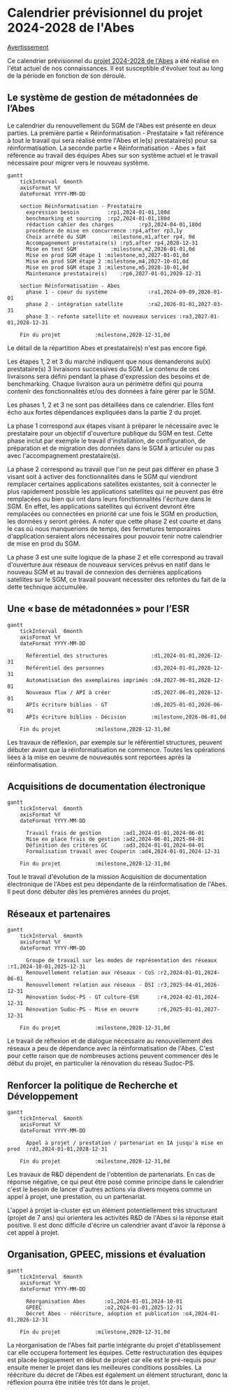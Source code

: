 # Calendrier prévisionnel du projet 2024-2028 de l'Abes

<u>Avertissement</u>

Ce calendrier prévisionnel du [projet 2024-2028 de l'Abes](./projet2024) a été réalisé en l'état actuel de nos connaissances. Il est susceptible d'évoluer tout au long de la période en fonction de son déroulé. 

## Le système de gestion de métadonnées de l’Abes 

Le calendrier du renouvellement du SGM de l'Abes est présenté en deux parties. La première partie « Réinformatisation - Prestataire » fait référence à tout le travail qui sera réalisé entre l'Abes et le(s) prestataire(s) pour sa réinformatisation. La seconde partie « Réinformatisation - Abes » fait référence au travail des équipes Abes sur son système actuel et le travail nécessaire pour migrer vers le nouveau système.

```mermaid
gantt
    tickInterval  6month
    axisFormat %Y
    dateFormat YYYY-MM-DD

    section Réinformatisation - Prestataire
      expression besoin         :rp1,2024-01-01,180d
      benchmarking et sourcing  :rp2,2024-01-01,180d
      rédaction cahier des charges        :rp3,2024-04-01,180d
      procédure de mise en concurrence :rp4,after rp3,1y
      Choix arrété du SGM        :milestone,m1,after rp4, 0d
      Accompagnement prestataire(s) :rp5,after rp4,2028-12-31
      Mise en test SGM           :milestone,m2,2026-01-01,0d
      Mise en prod SGM étape 1 :milestone,m3,2027-01-01,0d
      Mise en prod SGM étape 2 :milestone,m4,2027-10-01,0d
      Mise en prod SGM étape 3 :milestone,m5,2028-10-01,0d
      Maintenance prestataire(s)    :rp6,2027-01-01,2028-12-31
    
    section Réinformatisation - Abes
      phase 1 - coeur du système             :ra1,2024-09-09,2026-01-01
      phase 2 - intégration satellite        :ra2,2026-01-01,2027-03-31
      phase 3 - refonte satellite et nouveaux services :ra3,2027-01-01,2028-12-31

    Fin du projet           :milestone,2028-12-31,0d
```

Le détail de la répartition Abes et prestataire(s) n'est pas encore figé.

Les étapes 1, 2 et 3 du marché indiquent que nous demanderons au(x) prestataire(s) 3 livraisons successives du SGM. Le contenu de ces livraisons sera défini pendant la phase d'expression des besoins et de benchmarking. Chaque livraison aura un périmètre défini qui pourra contenir des fonctionnalités et/ou des données à faire gérer par le SGM.

Les phases 1, 2 et 3 ne sont pas détaillées dans ce calendrier. Elles font écho aux fortes dépendances expliquées dans la partie 2 du projet.

La phase 1 correspond aux étapes visant à préparer le nécessaire avec le prestataire pour un objectif d'ouverture publique du SGM en test. Cette phase inclut par exemple le travail d'installation, de configuration, de préparation et de migration des données dans le SGM à articuler ou pas avec l'accompagnement prestataire(s).

La phase 2 correspond au travail que l'on ne peut pas différer en phase 3 visant soit à activer des fonctionnalités dans le SGM qui viendront remplacer certaines applications satellites existantes, soit à connecter le plus rapidement possible les applications satellites qui ne peuvent pas être remplacées ou bien qui ont dans leurs fonctionnalités l'écriture dans le SGM. En effet, les applications satellites qui écrivent devront être remplacées ou connectées en priorité car une fois le SGM en production, les données y seront gérées. A noter que cette phase 2 est courte et dans le cas où nous manquerions de temps, des fermetures temporaires d'application seraient alors nécessaires pour pouvoir tenir notre calendrier de mise en prod du SGM.

La phase 3 est une suite logique de la phase 2 et elle correspond au travail d'ouverture aux réseaux de nouveaux services prévus en natif dans le nouveau SGM et au travail de connexion des dernières applications satellites sur le SGM, ce travail pouvant nécessiter des refontes du fait de la dette technique accumulée.


## Une « base de métadonnées » pour l’ESR

```mermaid
gantt
    tickInterval  6month
    axisFormat %Y
    dateFormat YYYY-MM-DD

      Référentiel des structures              :d1,2024-01-01,2026-12-31
      Référentiel des personnes               :d3,2024-01-01,2028-12-31
      Automatisation des exemplaires imprimés :d4,2027-06-01,2028-12-01
      Nouveaux flux / API à créer             :d5,2027-06-01,2028-12-01
      APIs écriture biblios - GT              :d6,2025-01-01,2026-06-01
      APIs écriture biblios - Décision        :milestone,2026-06-01,0d

    Fin du projet           :milestone,2028-12-31,0d
```

Les travaux de réflexion, par exemple sur le référentiel structures, peuvent débuter avant que la réinformatisation ne commence. Toutes les opérations liées à la mise en oeuvre de nouveautés sont reportées après la réinformatisation.

## Acquisitions de documentation électronique

```mermaid
gantt
    tickInterval  6month
    axisFormat %Y
    dateFormat YYYY-MM-DD

      Travail frais de gestion       :ad1,2024-01-01,2024-06-01
      Mise en place frais de gestion :ad2,2024-06-01,2025-04-01
      Définition des critères GC     :ad3,2024-01-01,2024-04-01
      Formalisation travail avec Couperin :ad4,2024-01-01,2024-12-31

    Fin du projet           :milestone,2028-12-31,0d
```

Tout le travail d'évolution de la mission Acquisition de documentation électronique de l'Abes est peu dépendante de la réinformatisation de l'Abes. Il peut donc débuter dès les premières années du projet.


## Réseaux et partenaires

```mermaid
gantt
    tickInterval  6month
    axisFormat %Y
    dateFormat YYYY-MM-DD

      Groupe de travail sur les modes de représentation des réseaux :r1,2024-10-01,2025-12-31
      Renouvellement relation aux réseaux - CoS :r2,2024-01-01,2024-06-01
      Renouvellement relation aux réseaux - DSI :r3,2025-04-01,2026-12-31 
      Rénovation Sudoc-PS - GT culture-ESR	    :r4,2024-02-01,2024-12-31
      Rénovation Sudoc-PS - Mise en oeuvre      :r6,2025-01-01,2027-12-31						

    Fin du projet           :milestone,2028-12-31,0d
```
Le travail de réflexion et de dialogue nécessaire au renouvellement des réseaux a peu de dépendance avec la réinformatisation de l'Abes. C'est pour cette raison que de nombreuses actions peuvent commencer dès le début du projet, en particulier la rénovation du réseau Sudoc-PS.

## Renforcer la politique de Recherche et Développement

```mermaid
gantt
    tickInterval  6month
    axisFormat %Y
    dateFormat YYYY-MM-DD

      Appel à projet / prestation / partenariat en IA jusqu'à mise en prod  :rd3,2024-01-01,2028-12-31

    Fin du projet           :milestone,2028-12-31,0d
```
Les travaux de R&D dépendent de l'obtention de partenariats.  En cas de réponse négative, ce qui peut être posé comme principe dans le calendrier c'est le besoin de lancer d'autres actions via divers moyens comme un appel à projet, une prestation, ou un partenariat. 

L'appel à projet ia-cluster est un élément potentiellement très structurant (projet de 7 ans) qui orientera les activités R&D de l'Abes si la réponse était positive. Il est donc difficile d'écrire un calendrier avant d'avoir la réponse à cet appel à projet.

## Organisation, GPEEC, missions et évaluation

```mermaid
gantt
    tickInterval  6month
    axisFormat %Y
    dateFormat YYYY-MM-DD

      Réorganisation Abes      :o1,2024-01-01,2024-10-01
      GPEEC                    :o2,2024-01-01,2025-12-31
      Décret Abes - réécriture, adoption et publication :o4,2024-01-01,2026-12-31

    Fin du projet           :milestone,2028-12-31,0d
```

La réorganisation de l'Abes fait partie intégrante du projet d'établissement car elle occupera fortement les équipes. Cette restructuration des équipes est placée logiquement en début de projet car elle est le pré-requis pour ensuite mener le projet dans les meilleures conditions possibles. La réécriture du décret de l'Abes est également un élément structurant, donc la réflexion pourra être initiée très tôt dans le projet.

